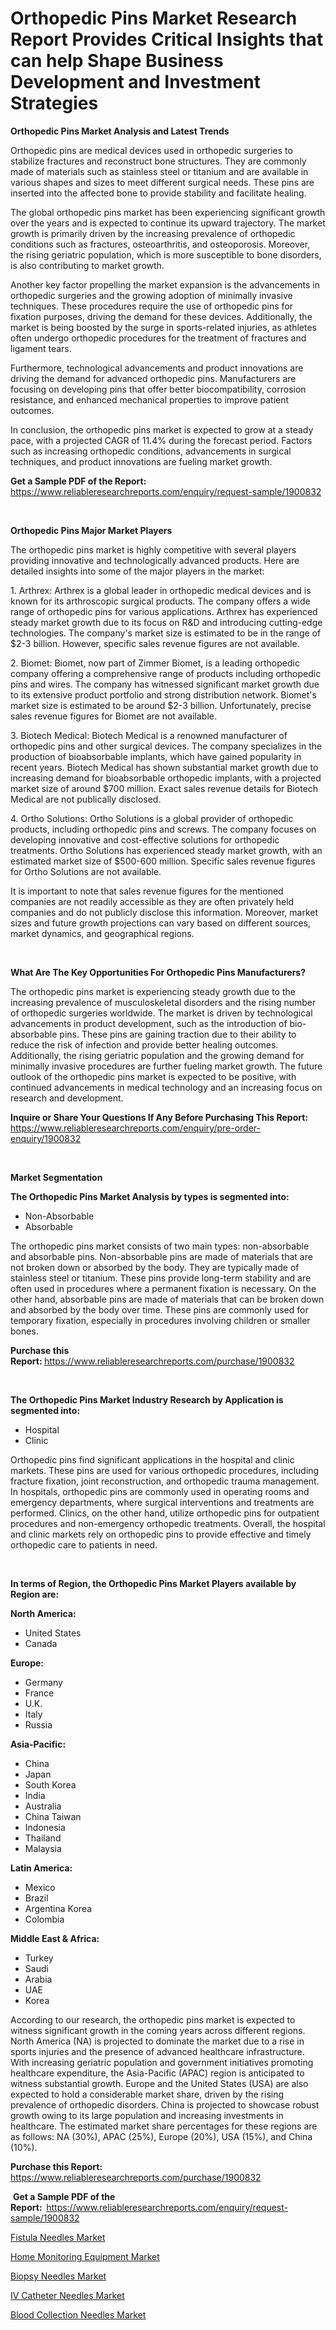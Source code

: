 <p><h1>Orthopedic Pins Market Research Report Provides Critical Insights that can help Shape Business Development and Investment Strategies</h1></p><p><strong>Orthopedic Pins Market Analysis and Latest Trends</strong></p>
<p><p>Orthopedic pins are medical devices used in orthopedic surgeries to stabilize fractures and reconstruct bone structures. They are commonly made of materials such as stainless steel or titanium and are available in various shapes and sizes to meet different surgical needs. These pins are inserted into the affected bone to provide stability and facilitate healing. </p><p>The global orthopedic pins market has been experiencing significant growth over the years and is expected to continue its upward trajectory. The market growth is primarily driven by the increasing prevalence of orthopedic conditions such as fractures, osteoarthritis, and osteoporosis. Moreover, the rising geriatric population, which is more susceptible to bone disorders, is also contributing to market growth.</p><p>Another key factor propelling the market expansion is the advancements in orthopedic surgeries and the growing adoption of minimally invasive techniques. These procedures require the use of orthopedic pins for fixation purposes, driving the demand for these devices. Additionally, the market is being boosted by the surge in sports-related injuries, as athletes often undergo orthopedic procedures for the treatment of fractures and ligament tears.</p><p>Furthermore, technological advancements and product innovations are driving the demand for advanced orthopedic pins. Manufacturers are focusing on developing pins that offer better biocompatibility, corrosion resistance, and enhanced mechanical properties to improve patient outcomes.</p><p>In conclusion, the orthopedic pins market is expected to grow at a steady pace, with a projected CAGR of 11.4% during the forecast period. Factors such as increasing orthopedic conditions, advancements in surgical techniques, and product innovations are fueling market growth.</p></p>
<p><strong>Get a Sample PDF of the Report:&nbsp;</strong> <a href="https://www.reliableresearchreports.com/enquiry/request-sample/1900832">https://www.reliableresearchreports.com/enquiry/request-sample/1900832</a></p>
<p>&nbsp;</p>
<p><strong>Orthopedic Pins Major Market Players</strong></p>
<p><p>The orthopedic pins market is highly competitive with several players providing innovative and technologically advanced products. Here are detailed insights into some of the major players in the market:</p><p>1. Arthrex: Arthrex is a global leader in orthopedic medical devices and is known for its arthroscopic surgical products. The company offers a wide range of orthopedic pins for various applications. Arthrex has experienced steady market growth due to its focus on R&D and introducing cutting-edge technologies. The company's market size is estimated to be in the range of $2-3 billion. However, specific sales revenue figures are not available.</p><p>2. Biomet: Biomet, now part of Zimmer Biomet, is a leading orthopedic company offering a comprehensive range of products including orthopedic pins and wires. The company has witnessed significant market growth due to its extensive product portfolio and strong distribution network. Biomet's market size is estimated to be around $2-3 billion. Unfortunately, precise sales revenue figures for Biomet are not available.</p><p>3. Biotech Medical: Biotech Medical is a renowned manufacturer of orthopedic pins and other surgical devices. The company specializes in the production of bioabsorbable implants, which have gained popularity in recent years. Biotech Medical has shown substantial market growth due to increasing demand for bioabsorbable orthopedic implants, with a projected market size of around $700 million. Exact sales revenue details for Biotech Medical are not publically disclosed.</p><p>4. Ortho Solutions: Ortho Solutions is a global provider of orthopedic products, including orthopedic pins and screws. The company focuses on developing innovative and cost-effective solutions for orthopedic treatments. Ortho Solutions has experienced steady market growth, with an estimated market size of $500-600 million. Specific sales revenue figures for Ortho Solutions are not available.</p><p>It is important to note that sales revenue figures for the mentioned companies are not readily accessible as they are often privately held companies and do not publicly disclose this information. Moreover, market sizes and future growth projections can vary based on different sources, market dynamics, and geographical regions.</p></p>
<p>&nbsp;</p>
<p><strong>What Are The Key Opportunities For Orthopedic Pins Manufacturers?</strong></p>
<p><p>The orthopedic pins market is experiencing steady growth due to the increasing prevalence of musculoskeletal disorders and the rising number of orthopedic surgeries worldwide. The market is driven by technological advancements in product development, such as the introduction of bio-absorbable pins. These pins are gaining traction due to their ability to reduce the risk of infection and provide better healing outcomes. Additionally, the rising geriatric population and the growing demand for minimally invasive procedures are further fueling market growth. The future outlook of the orthopedic pins market is expected to be positive, with continued advancements in medical technology and an increasing focus on research and development.</p></p>
<p><strong>Inquire or Share Your Questions If Any Before Purchasing This Report:</strong> <a href="https://www.reliableresearchreports.com/enquiry/pre-order-enquiry/1900832">https://www.reliableresearchreports.com/enquiry/pre-order-enquiry/1900832</a></p>
<p>&nbsp;</p>
<p><strong>Market Segmentation</strong></p>
<p><strong>The Orthopedic Pins Market Analysis by types is segmented into:</strong></p>
<p><ul><li>Non-Absorbable</li><li>Absorbable</li></ul></p>
<p><p>The orthopedic pins market consists of two main types: non-absorbable and absorbable pins. Non-absorbable pins are made of materials that are not broken down or absorbed by the body. They are typically made of stainless steel or titanium. These pins provide long-term stability and are often used in procedures where a permanent fixation is necessary. On the other hand, absorbable pins are made of materials that can be broken down and absorbed by the body over time. These pins are commonly used for temporary fixation, especially in procedures involving children or smaller bones.</p></p>
<p><strong>Purchase this Report:&nbsp;</strong><a href="https://www.reliableresearchreports.com/purchase/1900832">https://www.reliableresearchreports.com/purchase/1900832</a></p>
<p>&nbsp;</p>
<p><strong>The Orthopedic Pins Market Industry Research by Application is segmented into:</strong></p>
<p><ul><li>Hospital</li><li>Clinic</li></ul></p>
<p><p>Orthopedic pins find significant applications in the hospital and clinic markets. These pins are used for various orthopedic procedures, including fracture fixation, joint reconstruction, and orthopedic trauma management. In hospitals, orthopedic pins are commonly used in operating rooms and emergency departments, where surgical interventions and treatments are performed. Clinics, on the other hand, utilize orthopedic pins for outpatient procedures and non-emergency orthopedic treatments. Overall, the hospital and clinic markets rely on orthopedic pins to provide effective and timely orthopedic care to patients in need.</p></p>
<p>&nbsp;</p>
<p><strong>In terms of Region, the Orthopedic Pins Market Players available by Region are:</strong></p>
<p>
    <p> <strong> North America: </strong>
        <ul>
            <li>United States</li>
            <li>Canada</li>
        </ul>
        </p> 
    <p> <strong> Europe: </strong>
        <ul>
            <li>Germany</li>
            <li>France</li>
            <li>U.K.</li>
            <li>Italy</li>
            <li>Russia</li>
        </ul>
        </p> 
    <p> <strong> Asia-Pacific: </strong>
        <ul>
            <li>China</li>
            <li>Japan</li>
            <li>South Korea</li>
            <li>India</li>
            <li>Australia</li>
            <li>China Taiwan</li>
            <li>Indonesia</li>
            <li>Thailand</li>
            <li>Malaysia</li>
        </ul>
        </p> 
    <p> <strong> Latin America: </strong>
        <ul>
            <li>Mexico</li>
            <li>Brazil</li>
            <li>Argentina Korea</li>
            <li>Colombia</li>
        </ul>
        </p> 
    <p> <strong> Middle East & Africa: </strong>
        <ul>
            <li>Turkey</li>
            <li>Saudi</li>
            <li>Arabia</li>
            <li>UAE</li>
            <li>Korea</li>
        </ul>
    </p>
    </p>
<p><p>According to our research, the orthopedic pins market is expected to witness significant growth in the coming years across different regions. North America (NA) is projected to dominate the market due to a rise in sports injuries and the presence of advanced healthcare infrastructure. With increasing geriatric population and government initiatives promoting healthcare expenditure, the Asia-Pacific (APAC) region is anticipated to witness substantial growth. Europe and the United States (USA) are also expected to hold a considerable market share, driven by the rising prevalence of orthopedic disorders. China is projected to showcase robust growth owing to its large population and increasing investments in healthcare. The estimated market share percentages for these regions are as follows: NA (30%), APAC (25%), Europe (20%), USA (15%), and China (10%).</p></p>
<p><strong>Purchase this Report: </strong><a href="https://www.reliableresearchreports.com/purchase/1900832">https://www.reliableresearchreports.com/purchase/1900832</a></p>
<p>&nbsp;<strong>Get a Sample PDF of the Report:&nbsp;&nbsp;</strong><a href="https://www.reliableresearchreports.com/enquiry/request-sample/1900832">https://www.reliableresearchreports.com/enquiry/request-sample/1900832</a></p>
<p><strong></strong></p>
<p><p><a href="https://github.com/markusgodoy/Market-Research-Report-List-1/blob/main/fistula-needles-market.md">Fistula Needles Market</a></p><p><a href="https://github.com/mauripalmi/Market-Research-Report-List-1/blob/main/home-monitoring-equipment-market.md">Home Monitoring Equipment Market</a></p><p><a href="https://github.com/joannesouthgate/Market-Research-Report-List-1/blob/main/biopsy-needles-market.md">Biopsy Needles Market</a></p><p><a href="https://github.com/nathandecarvalho/Market-Research-Report-List-1/blob/main/iv-catheter-needles-market.md">IV Catheter Needles Market</a></p><p><a href="https://github.com/julyju69/Market-Research-Report-List-1/blob/main/blood-collection-needles-market.md">Blood Collection Needles Market</a></p></p>